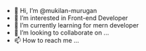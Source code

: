 - 👋 Hi, I’m @mukilan-murugan
- 👀 I’m interested in Front-end Developer 
- 🌱 I’m currently learning for mern developer
- 💞️ I’m looking to collaborate on ...
- 📫 How to reach me ...

<!---
mukilan-murugan/mukilan-murugan is a ✨ special ✨ repository because its `README.md` (this file) appears on your GitHub profile.
You can click the Preview link to take a look at your changes.
--->
